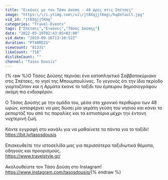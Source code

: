 ```yaml
---
title: "Εικόνες με τον Τάσο Δούση - 48 ώρες στις Σπέτσες"
image: "https:\/\/i.ytimg.com\/vi\/jt8XqjjtKmg\/hqdefault.jpg"
vid_id: "jt8XqjjtKmg"
categories: "Travel-Events"
tags: ["Σπέτσες","Εικόνες","Τάσος Δούσης"]
date: "2022-03-19T02:43:05+03:00"
vid_date: "2019-09-16T13:10:52Z"
duration: "PT48M52S"
viewcount: "81331"
likeCount: "716"
dislikeCount: ""
channel: "Tasos Dousis"
---
```

{% raw %}Ο Τάσος Δούσης περνάει ένα καταπληκτικό Σαββατοκύριακο στις Σπέτσες, το νησί της Μπουμπουλίνας. Το γεγονός ότι την ίδια περίοδο γιορταζόταν και η Αρμάτα έκανε το ταξίδι του έμπειρου δημοσιογράφου ακόμη πιο ενδιαφέρον.<br /><br />Ο Τάσος Δούσης με την ομάδα του, μέσα στο χρονικό περιθώριο των 48 ωρών, καταφέρνει να μας δώσει μία γεμάτη γεύση του νησιού και κάνει το ρεπορτάζ του από τις παραλίες και τα εστιατόρια μέχρι την έντονη νυχτερινή ζωή.<br /><br />Κάντε εγγραφή στο κανάλι για να μαθαίνετε τα πάντα για το ταξίδι!<br /><a rel="nofollow" target="blank" href="https://bit.ly/tasosdousis">https://bit.ly/tasosdousis</a><br /><br />Επισκευθείτε την ιστοσελίδα μας για περισσότερα ταξιδιωτικά θέματα, οδηγούς και προορισμούς.<br /><a rel="nofollow" target="blank" href="https://www.travelstyle.gr/">https://www.travelstyle.gr/</a><br /><br />Ακολουθείστε τον Τάσο Δούση στο Instagram!<br /><a rel="nofollow" target="blank" href="https://www.instagram.com/tasosdousis/">https://www.instagram.com/tasosdousis/</a>{% endraw %}
